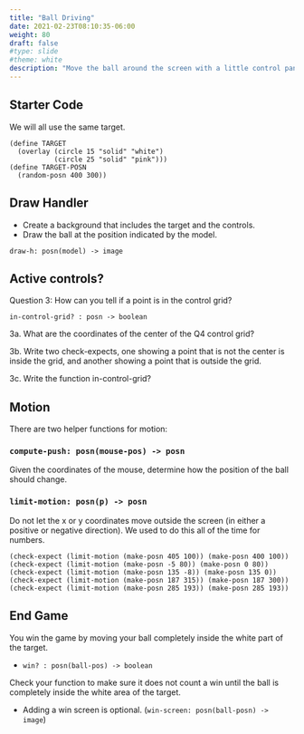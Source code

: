 ```yaml
---
title: "Ball Driving"
date: 2021-02-23T08:10:35-06:00
weight: 80
draft: false
#type: slide
#theme: white
description: "Move the ball around the screen with a little control panel. Win when you get inside the target."
---
```


## Starter Code

We will all use the same target.

```racket
(define TARGET
  (overlay (circle 15 "solid" "white")
           (circle 25 "solid" "pink")))
(define TARGET-POSN
  (random-posn 400 300))
```

## Draw Handler

* Create a background that includes the target and the controls.
* Draw the ball at the position indicated by the model.

`draw-h: posn(model) -> image`


## Active controls?

Question 3: How can you tell if a point is in the control grid?

`in-control-grid? : posn -> boolean`


3a. What are the coordinates of the center of the Q4 control grid?

3b. Write two check-expects, one showing a point that is not the
center is inside the grid, and another showing a point that is outside
the grid.

3c. Write the function in-control-grid?

## Motion

There are two helper functions for motion: 

### `compute-push: posn(mouse-pos) -> posn`

Given the coordinates of the mouse, determine how the position of the
ball should change.

### `limit-motion: posn(p) -> posn`

Do not let the x or y coordinates move outside the screen (in either a
positive or negative direction). We used to do this all of the time
for numbers.

```racket
(check-expect (limit-motion (make-posn 405 100)) (make-posn 400 100))
(check-expect (limit-motion (make-posn -5 80)) (make-posn 0 80))
(check-expect (limit-motion (make-posn 135 -8)) (make-posn 135 0))
(check-expect (limit-motion (make-posn 187 315)) (make-posn 187 300))
(check-expect (limit-motion (make-posn 285 193)) (make-posn 285 193))
```

## End Game

You win the game by moving your ball completely inside the white part
 of the target.
 
* `win? : posn(ball-pos) -> boolean` 

Check your function to make sure it does not count a win until the
ball is completely inside the white area of the target.

* Adding a win screen is optional. (`win-screen: posn(ball-posn) -> image`)
